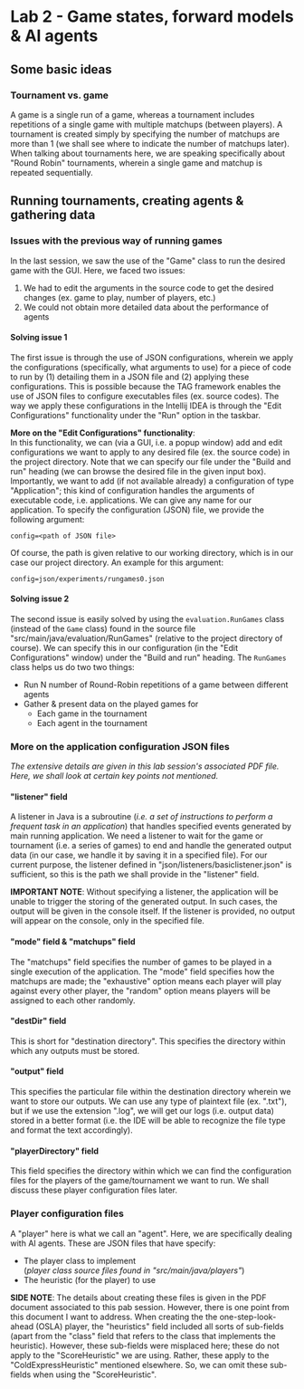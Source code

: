 # Lab 2 - Game states, forward models & AI agents
## Some basic ideas
### Tournament vs. game
A game is a single run of a game, whereas a tournament includes repetitions of a single game with multiple matchups (between players). A tournament is created simply by specifying the number of matchups are more than 1 (we shall see where to indicate the number of matchups later). When talking about tournaments here, we are speaking specifically about "Round Robin" tournaments, wherein a single game and matchup is repeated sequentially.

## Running tournaments, creating agents & gathering data
### Issues with the previous way of running games
In the last session, we saw the use of the "Game" class to run the desired game with the GUI. Here, we faced two issues:

1. We had to edit the arguments in the source code to get the desired changes (ex. game to play, number of players, etc.)
2. We could not obtain more detailed data about the performance of agents

#### Solving issue 1
The first issue is through the use of JSON configurations, wherein we apply the configurations (specifically, what arguments to use) for a piece of code to run by (1) detailing them in a JSON file and (2) applying these configurations. This is possible because the TAG framework enables the use of JSON files to configure executables files (ex. source codes). The way we apply these configurations in the Intellij IDEA is through the "Edit Configurations" functionality under the "Run" option in the taskbar.

**More on the "Edit Configurations" functionality**:<br>
In this functionality, we can (via a GUI, i.e. a popup window) add and edit configurations we want to apply to any desired file (ex. the source code) in the project directory. Note that we can specify our file under the "Build and run" heading (we can browse the desired file in the given input box). Importantly, we want to add (if not available already) a configuration of type "Application"; this kind of configuration handles the arguments of executable code, i.e. applications. We can give any name for our application. To specify the configuration (JSON) file, we provide the following argument:

`config=<path of JSON file>`

Of course, the path is given relative to our working directory, which is in our case our project directory. An example for this argument:

`config=json/experiments/rungames0.json`

#### Solving issue 2
The second issue is easily solved by using the `evaluation.RunGames` class (instead of the `Game` class) found in the source file "src/main/java/evaluation/RunGames" (relative to the project directory of course). We can specify this in our configuration (in the "Edit Configurations" window) under the "Build and run" heading. The `RunGames` class helps us do two two things:

- Run N number of Round-Robin repetitions of a game between different agents
- Gather & present data on the played games for
  - Each game in the tournament
  - Each agent in the tournament

### More on the application configuration JSON files
_The extensive details are given in this lab session's associated PDF file. Here, we shall look at certain key points not mentioned._

#### "listener" field
A listener in Java is a subroutine (_i.e. a set of instructions to perform a frequent task in an application_) that handles specified events generated by main running application. We need a listener to wait for the game or tournament (i.e. a series of games) to end and handle the generated output data (in our case, we handle it by saving it in a specified file). For our current purpose, the listener defined in "json/listeners/basiclistener.json" is sufficient, so this is the path we shall provide in the "listener" field.

**IMPORTANT NOTE**: Without specifying a listener, the application will be unable to trigger the storing of the generated output. In such cases, the output will be given in the console itself. If the listener is provided, no output will appear on the console, only in the specified file.

#### "mode" field & "matchups" field
The "matchups" field specifies the number of games to be played in a single execution of the application. The "mode" field specifies how the matchups are made; the "exhaustive" option means each player will play against every other player, the "random" option means players will be assigned to each other randomly.

#### "destDir" field
This is short for "destination directory". This specifies the directory within which any outputs must be stored.

#### "output" field
This specifies the particular file within the destination directory wherein we want to store our outputs. We can use any type of plaintext file (ex. ".txt"), but if we use the extension ".log", we will get our logs (i.e. output data) stored in a better format (i.e. the IDE will be able to recognize the file type and format the text accordingly).

#### "playerDirectory" field
This field specifies the directory within which we can find the configuration files for the players of the game/tournament we want to run. We shall discuss these player configuration files later.

### Player configuration files
A "player" here is what we call an "agent". Here, we are specifically dealing with AI agents. These are JSON files that have specify:

- The player class to implement<br>(_player class source files found in "src/main/java/players"_)
- The heuristic (for the player) to use

**SIDE NOTE**: The details about creating these files is given in the PDF document associated to this pab session. However, there is one point from this document I want to address. When creating the the one-step-look-ahead (OSLA) player, the "heuristics" field included all sorts of sub-fields (apart from the "class" field that refers to the class that implements the heuristic). However, these sub-fields were misplaced here; these do not apply to the "ScoreHeuristic" we are using. Rather, these apply to the "ColdExpressHeuristic" mentioned elsewhere. So, we can omit these sub-fields when using the "ScoreHeuristic".
